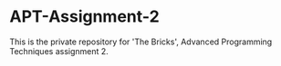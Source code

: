 # APT-Assignment-2
This is the private repository for 'The Bricks', Advanced Programming Techniques assignment 2.
